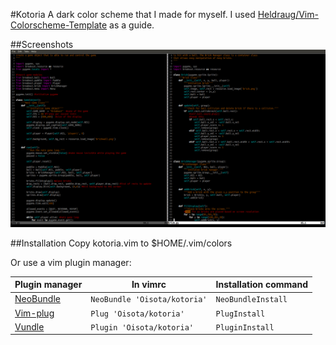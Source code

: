 #Kotoria
A dark color scheme that I made for myself.
I used [Heldraug/Vim-Colorscheme-Template](https://github.com/Heldraug/Vim-Colorscheme-Template) as a guide.

##Screenshots
![Python](screenshots/screenshot.png "Python")

##Installation
Copy kotoria.vim to $HOME/.vim/colors

Or use a vim plugin manager:

| Plugin manager                                        | In vimrc                      | Installation command |
|-------------------------------------------------------|-------------------------------|----------------------|
| [NeoBundle](https://github.com/Shougo/neobundle.vim)  | `NeoBundle 'Oisota/kotoria'`  | `NeoBundleInstall`   |
| [Vim-plug](https://github.com/junegunn/vim-plug)      | `Plug 'Oisota/kotoria'`       | `PlugInstall`        |
| [Vundle](https://github.com/gmarik/Vundle.vim)        | `Plugin 'Oisota/kotoria'`     | `PluginInstall`      |
